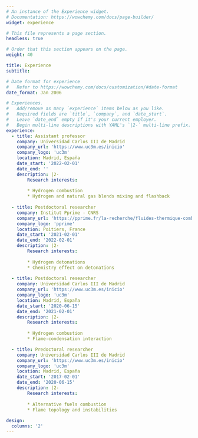 ```yaml
---
# An instance of the Experience widget.
# Documentation: https://wowchemy.com/docs/page-builder/
widget: experience

# This file represents a page section.
headless: true

# Order that this section appears on the page.
weight: 40

title: Experience
subtitle:

# Date format for experience
#   Refer to https://wowchemy.com/docs/customization/#date-format
date_format: Jan 2006

# Experiences.
#   Add/remove as many `experience` items below as you like.
#   Required fields are `title`, `company`, and `date_start`.
#   Leave `date_end` empty if it's your current employer.
#   Begin multi-line descriptions with YAML's `|2-` multi-line prefix.
experience:
  - title: Assistant professor
    company: Universidad Carlos III de Madrid
    company_url: 'https://www.uc3m.es/inicio'
    company_logo: 'uc3m'
    location: Madrid, España
    date_start: '2022-02-01'
    date_end: ''
    description: |2-
        Research interests:
           
        * Hydrogen combustion
        * Hydrogen and natural gas blends mixing and flashback
        
  - title: Postdoctoral researcher
    company: Institut Pprime - CNRS
    company_url: 'https://pprime.fr/la-recherche/fluides-thermique-combustion/detonique-deto/?cn-reloaded=1'
    company_logo: 'pprime'
    location: Poitiers, France
    date_start: '2021-02-01'
    date_end: '2022-02-01'
    description: |2-
        Research interests:
           
        * Hydrogen detonations
        * Chemistry effect on detonations
        
  - title: Postdoctoral researcher
    company: Universidad Carlos III de Madrid
    company_url: 'https://www.uc3m.es/inicio'
    company_logo: 'uc3m'
    location: Madrid, España
    date_start: '2020-06-15'
    date_end: '2021-02-01'
    description: |2-
        Research interests:
           
        * Hydrogen combustion
        * Flame-condensation interaction

  - title: Predoctoral researcher
    company: Universidad Carlos III de Madrid
    company_url: 'https://www.uc3m.es/inicio'
    company_logo: 'uc3m'
    location: Madrid, España
    date_start: '2017-02-01'
    date_end: '2020-06-15'
    description: |2-
        Research interests:
           
        * Alternative fuels combustion
        * Flame topology and instabilities
     
design:
  columns: '2'
---
```

